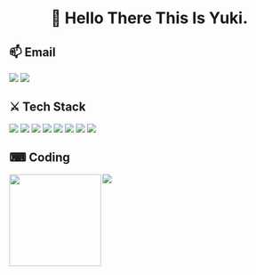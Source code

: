 <h1 align="center">👋 Hello There This Is Yuki.</h1>


## 📫 Email
<img src="https://img.shields.io/badge/zhangtuo1999@gmail.com-EA4335.svg?style=for-the-badge&logo=gmail&logoColor=white"/>
<img src="https://img.shields.io/badge/zhangtuo12138@outlook.com-0078D4.svg?style=for-the-badge&logo=Microsoft Outlook&logoColor=white"/>

## ⚔ Tech Stack
<p>
<img src="https://img.shields.io/badge/c-%2300599C.svg?style=for-the-badge&logo=c&logoColor=white"/>
<img src="https://img.shields.io/badge/c++-00599C.svg?&style=for-the-badge&logo=c%2B%2B&logoColor=white"/>
<img src="https://img.shields.io/badge/c%23-%23239120.svg?&style=for-the-badge&logo=c-sharp&logoColor=white"/>
<img src="https://img.shields.io/badge/java-F46D01.svg?&style=for-the-badge&logo=java&logoColor=white"/>
<img src="https://img.shields.io/badge/go-00ADD8.svg?&style=for-the-badge&logo=go&logoColor=white"/>
<img src="https://img.shields.io/badge/python-3776AB?style=for-the-badge&logo=python&logoColor=white"/>
<img src="https://img.shields.io/badge/javascript-F7DF1E.svg?&style=for-the-badge&logo=javascript&logoColor=black"/>
<img src="https://img.shields.io/badge/typescript-007ACC.svg?&style=for-the-badge&logo=typescript&logoColor=white"/>
</p>

## ⌨ Coding
<div>
    <img height="165" align="left" src="https://github-readme-stats.vercel.app/api?username=yuuKiwAw&theme=calm&show_icons=true" />
    <img src="https://github-readme-stats.vercel.app/api/top-langs/?username=yuuKiwAw&hide=html,css,Jupyter+Notebook,ruby,scss&theme=calm&langs_count=6&layout=compact" />
</div>

<!---
yuuKiwAw/yuuKiwAw is a ✨ special ✨ repository because its `README.md` (this file) appears on your GitHub profile.
You can click the Preview link to take a look at your changes.
--->
